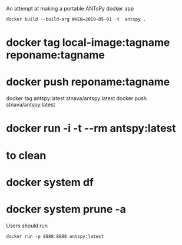 An attempt at making a portable ANTsPy docker app

```
docker build --build-arg WHEN=2019-05-01 -t  antspy .
```

#
# docker tag local-image:tagname reponame:tagname
# docker push reponame:tagname

 docker tag antspy:latest stnava/antspy:latest
 docker push  stnava/antspy:latest

# docker run -i -t --rm antspy:latest

# to clean
# docker system df
# docker system prune -a


Users should run


```
docker run -p 8888:8888 antspy:latest
```


